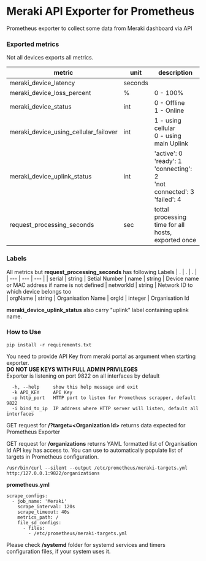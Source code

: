 # Meraki API Exporter for Prometheus
Prometheus exporter to collect some data from Meraki dashboard via API

### Exported metrics
Not all devices exports all metrics.

| metric | unit | description |
| --- | --- | --- |
| meraki_device_latency | seconds |
| meraki_device_loss_percent | % | 0 - 100%
| meraki_device_status | int | 0 - Offline <br> 1 - Online
|meraki_device_using_cellular_failover| int | 1 - using cellular <br> 0 - using main Uplink
| meraki_device_uplink_status | int | 'active': 0 <br> 'ready': 1 <br> 'connecting': 2 <br> 'not connected': 3 <br> 'failed': 4   
| request_processing_seconds | sec | tottal processing time for all hosts, exported once |

### Labels
All metrics but __request_processing_seconds__ has following Labels
| . | . | . |
| --- | --- | --- |
| serial | string | Setial Number
| name | string | Device name or MAC address if name is not defined
| networkId | string | Network ID to which device belongs too  
| orgName  | string | Organisation Name
| orgId | integer | Organisation Id

**meraki_device_uplink_status** also carry "uplink" label containing uplink name.

### How to Use
```
pip install -r requirements.txt
```
You need to provide API Key from meraki portal as argument when starting exporter.<br>
**DO NOT USE KEYS WITH FULL ADMIN PRIVILEGES**<br>
Exporter is listening on port 9822 on all interfaces by default

```
  -h, --help     show this help message and exit
  -k API_KEY     API Key
  -p http_port   HTTP port to listen for Prometheus scrapper, default 9822
  -i bind_to_ip  IP address where HTTP server will listen, default all interfaces
```
GET request for **/?target=\<Organization Id\>** returns data expected for Prometheus Exporter

GET request for **/organizations** returns YAML formatted list of Organisation Id API key has access to. You can use to automatically populate list of targets in Prometheus configuration.  
```
/usr/bin/curl --silent --output /etc/prometheus/meraki-targets.yml http:/127.0.0.1:9822/organizations
```

**prometheus.yml**
```
scrape_configs:
  - job_name: 'Meraki'
    scrape_interval: 120s
    scrape_timeout: 40s
    metrics_path: /
    file_sd_configs:
      - files:
        - /etc/prometheus/meraki-targets.yml
```
Please check **/systemd** folder for systemd services and timers configuration files, if your system uses it.
